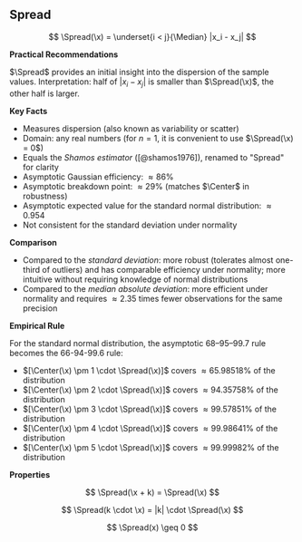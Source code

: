 ## Spread

$$
\Spread(\x) = \underset{i < j}{\Median} |x_i - x_j|
$$

**Practical Recommendations**

$\Spread$ provides an initial insight into the dispersion of the sample values.
Interpretation: half of $|x_i-x_j|$ is smaller than $\Spread(\x)$, the other half is larger.

**Key Facts**

- Measures dispersion (also known as variability or scatter)
- Domain: any real numbers (for $n=1$, it is convenient to use $\Spread(\x) = 0$)
- Equals the *Shamos estimator* ([@shamos1976]), renamed to "Spread" for clarity
- Asymptotic Gaussian efficiency: $\approx 86\%$
- Asymptotic breakdown point: $\approx 29\%$ (matches $\Center$ in robustness)
- Asymptotic expected value for the standard normal distribution: $\approx 0.954$
- Not consistent for the standard deviation under normality

**Comparison**

- Compared to the *standard deviation*: more robust (tolerates almost one-third of outliers)
  and has comparable efficiency under normality; more intuitive without requiring knowledge of normal distributions
- Compared to the *median absolute deviation*: more efficient under normality and requires $\approx 2.35$ times fewer observations for the same precision

**Empirical Rule**

For the standard normal distribution, the asymptotic 68–95–99.7 rule becomes the 66-94-99.6 rule:

- $[\Center(\x) \pm 1 \cdot \Spread(\x)]$ covers $\approx 65.98518\%$ of the distribution
- $[\Center(\x) \pm 2 \cdot \Spread(\x)]$ covers $\approx 94.35758\%$ of the distribution
- $[\Center(\x) \pm 3 \cdot \Spread(\x)]$ covers $\approx 99.57851\%$ of the distribution
- $[\Center(\x) \pm 4 \cdot \Spread(\x)]$ covers $\approx 99.98641\%$ of the distribution
- $[\Center(\x) \pm 5 \cdot \Spread(\x)]$ covers $\approx 99.99982\%$ of the distribution

**Properties**

$$
\Spread(\x + k) = \Spread(\x)
$$

$$
\Spread(k \cdot \x) = |k| \cdot \Spread(\x)
$$

$$
\Spread(x) \geq 0
$$
